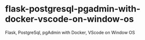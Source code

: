# flask-postgresql-pgadmin-with-docker-vscode-on-window-os
Flask, PostgreSql, pgAdmin with Docker, VScode on Window OS
